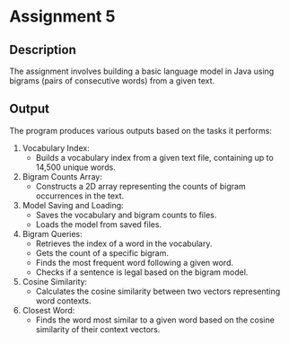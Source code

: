 # Assignment 5

## Description
The assignment involves building a basic language model in Java using bigrams (pairs of consecutive words) from a given text.

## Output
The program produces various outputs based on the tasks it performs:
1. Vocabulary Index:
    - Builds a vocabulary index from a given text file, containing up to 14,500 unique words.
2. Bigram Counts Array:
    - Constructs a 2D array representing the counts of bigram occurrences in the text.
3. Model Saving and Loading:
    - Saves the vocabulary and bigram counts to files.
    - Loads the model from saved files.
4. Bigram Queries:
    - Retrieves the index of a word in the vocabulary.
    - Gets the count of a specific bigram.
    - Finds the most frequent word following a given word.
    - Checks if a sentence is legal based on the bigram model.
5. Cosine Similarity:
    - Calculates the cosine similarity between two vectors representing word contexts.
6. Closest Word:
    - Finds the word most similar to a given word based on the cosine similarity of their context vectors.
